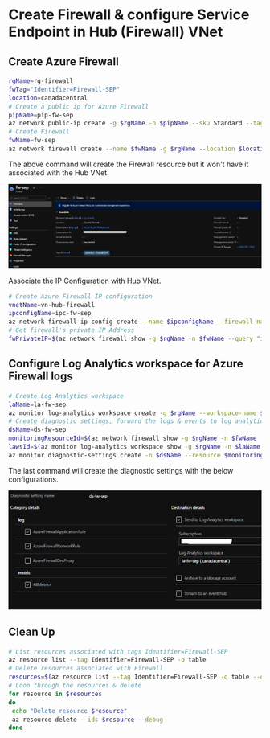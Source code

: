 # Create Firewall & configure Service Endpoint in Hub (Firewall) VNet

## Create Azure Firewall
```bash
rgName=rg-firewall
fwTag="Identifier=Firewall-SEP"
location=canadacentral
# Create a public ip for Azure Firewall
pipName=pip-fw-sep
az network public-ip create -g $rgName -n $pipName --sku Standard --tags $fwTag --allocation-method Static --verbose
# Create Firewall
fwName=fw-sep
az network firewall create --name $fwName -g $rgName --location $location --tags $fwTag --verbose
```
The above command will create the Firewall resource but it won't have it associated with the Hub VNet.

![Alt text](..//images/fw-without-ipconfig.png)

Associate the IP Configuration with Hub VNet.
```bash
# Create Azure Firewall IP configuration
vnetName=vn-hub-firewall
ipconfigName=ipc-fw-sep
az network firewall ip-config create --name $ipconfigName --firewall-name $fwName --public-ip-address $pipName --vnet-name $vnetName -g $rgName --debug
# Get firewall's private IP Address
fwPrivateIP=$(az network firewall show -g $rgName -n $fwName --query "ipConfigurations[0].privateIpAddress" -o tsv)
```

## Configure Log Analytics workspace for Azure Firewall logs
```bash
# Create Log Analytics workspace
laName=la-fw-sep
az monitor log-analytics workspace create -g $rgName --workspace-name $laName --location $location --tags $fwTag --verbose
# Create diagnostic settings, forward the logs & events to log analytics workspace 
dsName=ds-fw-sep
monitoringResourceId=$(az network firewall show -g $rgName -n $fwName | jq -r ".id")
lawsId=$(az monitor log-analytics workspace show -g $rgName -n $laName | jq -r ".id")
az monitor diagnostic-settings create -n $dsName --resource $monitoringResourceId --workspace $lawsId --logs '[{"category":"AzureFirewallApplicationRule","Enabled":true}, {"category":"AzureFirewallNetworkRule","Enabled":true}]' --metrics '[{"category": "AllMetrics","Enabled": true}]' --verbose
``` 
The last command will create the diagnostic settings with the below configurations.

![Alt text](..//images/diagnostics-firewall.png)

## Clean Up
```bash
# List resources associated with tags Identifier=Firewall-SEP
az resource list --tag Identifier=Firewall-SEP -o table
# Delete resources associated with Firewall
resources=$(az resource list --tag Identifier=Firewall-SEP -o table --query "[].id" -o tsv)
# Loop through the resources & delete
for resource in $resources
do
 echo "Delete resource $resource"
 az resource delete --ids $resource --debug
done
```

